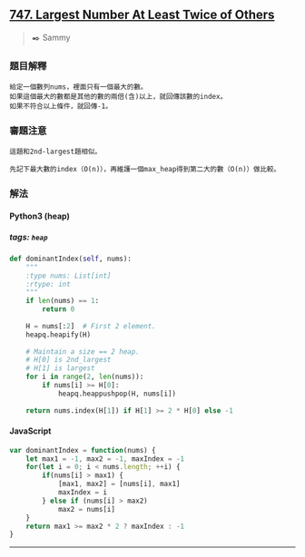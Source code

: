 ## [747. Largest Number At Least Twice of Others](https://leetcode.com/problems/largest-number-at-least-twice-of-others/)
> :black_nib: Sammy
### 題目解釋
    給定一個數列nums，裡面只有一個最大的數。
    如果這個最大的數都是其他的數的兩倍(含)以上，就回傳該數的index。
    如果不符合以上條件，就回傳-1。
### 審題注意
    這題和2nd-largest題相似。
    
    先記下最大數的index（O(n)），再維護一個max_heap得到第二大的數（O(n)）做比較。
### 解法
#### Python3 (heap)
##### tags: `heap`
```python
def dominantIndex(self, nums):
    """
    :type nums: List[int]
    :rtype: int
    """
    if len(nums) == 1:
        return 0
    
    H = nums[:2]  # First 2 element.
    heapq.heapify(H)
    
    # Maintain a size == 2 heap.
    # H[0] is 2nd_largest
    # H[1] is largest
    for i in range(2, len(nums)):
        if nums[i] >= H[0]:
            heapq.heappushpop(H, nums[i])
    
    return nums.index(H[1]) if H[1] >= 2 * H[0] else -1
```

#### JavaScript
```javascript
var dominantIndex = function(nums) {
    let max1 = -1, max2 = -1, maxIndex = -1
    for(let i = 0; i < nums.length; ++i) {
        if(nums[i] > max1) {
            [max1, max2] = [nums[i], max1]
            maxIndex = i
        } else if (nums[i] > max2)
            max2 = nums[i]
    }
    return max1 >= max2 * 2 ? maxIndex : -1
}
```
---
